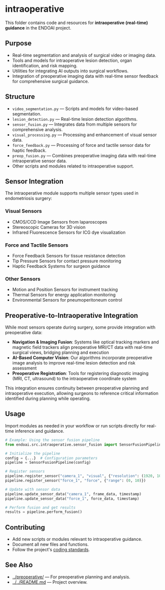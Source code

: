 # intraoperative

This folder contains code and resources for **intraoperative (real-time) guidance** in the ENDOAI project.

## Purpose

- Real-time segmentation and analysis of surgical video or imaging data.
- Tools and models for intraoperative lesion detection, organ identification, and risk mapping.
- Utilities for integrating AI outputs into surgical workflows.
- Integration of preoperative imaging data with real-time sensor feedback for comprehensive surgical guidance.

## Structure

- `video_segmentation.py` — Scripts and models for video-based segmentation.
- `lesion_detection.py` — Real-time lesion detection algorithms.
- `sensor_fusion.py` — Integrates data from multiple sensors for comprehensive analysis.
- `visual_processing.py` — Processing and enhancement of visual sensor data.
- `force_feedback.py` — Processing of force and tactile sensor data for haptic feedback.
- `preop_fusion.py` — Combines preoperative imaging data with real-time intraoperative sensor data.
- Other scripts and modules related to intraoperative support.

## Sensor Integration

The intraoperative module supports multiple sensor types used in endometriosis surgery:

### Visual Sensors
- CMOS/CCD Image Sensors from laparoscopes
- Stereoscopic Cameras for 3D vision
- Infrared Fluorescence Sensors for ICG dye visualization

### Force and Tactile Sensors
- Force Feedback Sensors for tissue resistance detection
- Tip Pressure Sensors for contact pressure monitoring
- Haptic Feedback Systems for surgeon guidance

### Other Sensors
- Motion and Position Sensors for instrument tracking
- Thermal Sensors for energy application monitoring
- Environmental Sensors for pneumoperitoneum control

## Preoperative-to-Intraoperative Integration

While most sensors operate during surgery, some provide integration with preoperative data:

- **Navigation & Imaging Fusion**: Systems like optical tracking markers and magnetic field trackers align preoperative MRI/CT data with real-time surgical views, bridging planning and execution
- **AI-Based Computer Vision**: Our algorithms incorporate preoperative image analysis to improve real-time lesion detection and risk assessment
- **Preoperative Registration**: Tools for registering diagnostic imaging (MRI, CT, ultrasound) to the intraoperative coordinate system

This integration ensures continuity between preoperative planning and intraoperative execution, allowing surgeons to reference critical information identified during planning while operating.

## Usage

Import modules as needed in your workflow or run scripts directly for real-time inference and guidance.

```python
# Example: Using the sensor fusion pipeline
from endoai.src.intraoperative.sensor_fusion import SensorFusionPipeline

# Initialize the pipeline
config = {...}  # Configuration parameters
pipeline = SensorFusionPipeline(config)

# Register sensors
pipeline.register_sensor("camera_1", "visual", {"resolution": (1920, 1080)})
pipeline.register_sensor("force_1", "force", {"range": (0, 10)})

# Update with sensor data
pipeline.update_sensor_data("camera_1", frame_data, timestamp)
pipeline.update_sensor_data("force_1", force_data, timestamp)

# Perform fusion and get results
results = pipeline.perform_fusion()
```

## Contributing

- Add new scripts or modules relevant to intraoperative guidance.
- Document all new files and functions.
- Follow the project's [coding standards](../../../COPILOT.md).

## See Also

- [../preoperative/](../preoperative/) — For preoperative planning and analysis.
- [../../README.md](../../README.md) — Project overview.
